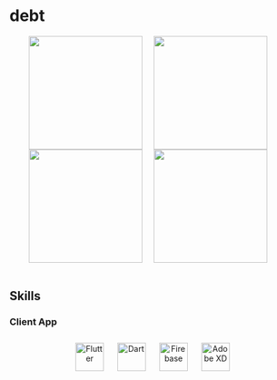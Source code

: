 # debt

<div align="center">
<img src="https://user-images.githubusercontent.com/92585486/223054544-64288858-c9a8-400e-ba89-98a055f6bb9b.png"align="center" width="200" />
  &nbsp;&nbsp;&nbsp;
<img src="https://user-images.githubusercontent.com/92585486/223054551-a370d163-0108-40b0-a182-43465886395b.png"align="center" width="200" />
  &nbsp;&nbsp;&nbsp;
<img src="https://user-images.githubusercontent.com/92585486/223054557-9451ee37-da1c-43b2-bae8-a99a3d2c951e.png"align="center" width="200" />
  &nbsp;&nbsp;&nbsp;
<img src="https://user-images.githubusercontent.com/92585486/223054564-1cd22baf-1761-4d54-8128-d1bd73cfc693.png"align="center" width="200" />
  &nbsp;&nbsp;&nbsp;




</div>  
  

<br/>  


## Skills





### Client App  
<div align="center" width="33%">  
<img style="margin: 10px" src="https://profilinator.rishav.dev/skills-assets/flutterio-icon.svg" alt="Flutter" height="50" />  
<img style="margin: 10px" src="https://profilinator.rishav.dev/skills-assets/dartlang-icon.svg" alt="Dart" height="50" />  
<img style="margin: 10px" src="https://profilinator.rishav.dev/skills-assets/firebase.png" alt="Firebase" height="50" />  
<img style="margin: 10px" src="https://profilinator.rishav.dev/skills-assets/adobexd.png" alt="Adobe XD" height="50" />  
</div>
